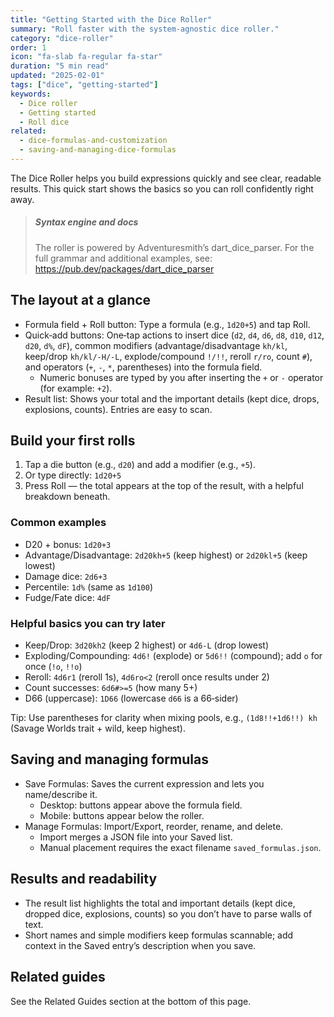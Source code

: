 ```yaml
---
title: "Getting Started with the Dice Roller"
summary: "Roll faster with the system‑agnostic dice roller."
category: "dice-roller"
order: 1
icon: "fa-slab fa-regular fa-star"
duration: "5 min read"
updated: "2025-02-01"
tags: ["dice", "getting-started"]
keywords:
  - Dice roller
  - Getting started
  - Roll dice
related:
  - dice-formulas-and-customization
  - saving-and-managing-dice-formulas
---
```


The Dice Roller helps you build expressions quickly and see clear, readable results. This quick start shows the basics so you can roll confidently right away.

> ##### Syntax engine and docs
> The roller is powered by Adventuresmith’s dart_dice_parser. For the full grammar and additional examples, see: https://pub.dev/packages/dart_dice_parser

## The layout at a glance
- Formula field + Roll button: Type a formula (e.g., `1d20+5`) and tap Roll.
- Quick‑add buttons: One‑tap actions to insert dice (`d2`, `d4`, `d6`, `d8`, `d10`, `d12`, `d20`, `d%`, `dF`), common modifiers (advantage/disadvantage `kh/kl`, keep/drop `kh/kl/-H/-L`, explode/compound `!/!!`, reroll `r/ro`, count `#`), and operators (`+`, `-`, `*`, parentheses) into the formula field.
  - Numeric bonuses are typed by you after inserting the `+` or `-` operator (for example: `+2`).
- Result list: Shows your total and the important details (kept dice, drops, explosions, counts). Entries are easy to scan.

## Build your first rolls
1) Tap a die button (e.g., `d20`) and add a modifier (e.g., `+5`).
2) Or type directly: `1d20+5`
3) Press Roll — the total appears at the top of the result, with a helpful breakdown beneath.

### Common examples
- D20 + bonus: `1d20+3`
- Advantage/Disadvantage: `2d20kh+5` (keep highest) or `2d20kl+5` (keep lowest)
- Damage dice: `2d6+3`
- Percentile: `1d%` (same as `1d100`)
- Fudge/Fate dice: `4dF`

### Helpful basics you can try later
- Keep/Drop: `3d20kh2` (keep 2 highest) or `4d6-L` (drop lowest)
- Exploding/Compounding: `4d6!` (explode) or `5d6!!` (compound); add `o` for once (`!o`, `!!o`)
- Reroll: `4d6r1` (reroll 1s), `4d6ro<2` (reroll once results under 2)
- Count successes: `6d6#>=5` (how many 5+)
- D66 (uppercase): `1D66` (lowercase `d66` is a 66‑sider)

Tip: Use parentheses for clarity when mixing pools, e.g., `(1d8!!+1d6!!) kh` (Savage Worlds trait + wild, keep highest).

## Saving and managing formulas
- Save Formulas: Saves the current expression and lets you name/describe it.
  - Desktop: buttons appear above the formula field.
  - Mobile: buttons appear below the roller.
- Manage Formulas: Import/Export, reorder, rename, and delete.
  - Import merges a JSON file into your Saved list.
  - Manual placement requires the exact filename `saved_formulas.json`.

## Results and readability
- The result list highlights the total and important details (kept dice, dropped dice, explosions, counts) so you don’t have to parse walls of text.
- Short names and simple modifiers keep formulas scannable; add context in the Saved entry’s description when you save.

## Related guides
See the Related Guides section at the bottom of this page.
